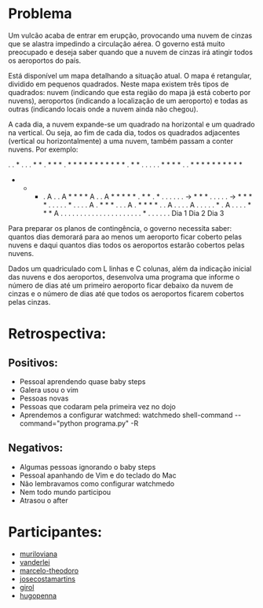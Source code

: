 Problema
========
Um vulcão acaba de entrar em erupção, provocando uma nuvem de cinzas que se alastra impedindo a circulação aérea. O governo está muito preocupado e deseja saber quando que a nuvem de cinzas irá atingir todos os aeroportos do país.

Está disponível um mapa detalhando a situação atual. O mapa é retangular, dividido em pequenos quadrados. Neste mapa existem três tipos de quadrados: nuvem (indicando que esta região do mapa já está coberto por nuvens), aeroportos (indicando a localização de um aeroporto) e todas as outras (indicando locais onde a nuvem ainda não chegou).

A cada dia, a nuvem expande-se um quadrado na horizontal e um quadrado na vertical. Ou seja, ao fim de cada dia, todos os quadrados adjacentes (vertical ou horizontalmente) a uma nuvem, também passam a conter nuvens. Por exemplo:

. . * . . . * *      . * * * . * * *     * * * * * * * *
. * * . . . . .      * * * * . . * *     * * * * * * * *
* * * . A . . A      * * * * A . . A     * * * * * . * *
. * . . . . . .  ->  * * * . . . . .  -> * * * * . . . .
. * . . . . A .      * * * . . . A .     * * * * . . A .
. . . A . . . .      . * . A . . . .     * * * A . . . .
. . . . . . . .      . . . . . . . .     . * . . . . . .
     Dia 1                Dia 2               Dia 3

Para preparar os planos de contingência, o governo necessita saber: quantos dias demorará para ao menos um aeroporto ficar coberto pelas nuvens e daqui quantos dias todos os aeroportos estarão cobertos pelas nuvens.

Dados um quadriculado com L linhas e C colunas, além da indicação inicial das nuvens e dos aeroportos, desenvolva uma programa que informe o número de dias até um primeiro aeroporto ficar debaixo da nuvem de cinzas e o número de dias até que todos os aeroportos ficarem cobertos pelas cinzas.

Retrospectiva:
==============

Positivos:
----------
* Pessoal aprendendo quase baby steps
* Galera usou o vim
* Pessoas novas
* Pessoas que codaram pela primeira vez no dojo
* Aprendemos a configurar watchmed: watchmedo shell-command --command="python programa.py" -R

Negativos:
----------
* Algumas pessoas ignorando o baby steps
* Pessoal apanhando de Vim e do teclado do Mac
* Não lembravamos como configurar watchmedo
* Nem todo mundo participou
* Atrasou o after

Participantes:
==============

* [muriloviana](https://github.com/muriloviana)
* [vanderlei](https://github.com/hdelei)
* [marcelo-theodoro](https://github.com/marcelo-theodoro)
* [josecostamartins](https://github.com/josecostamartins)
* [girol](https://github.com/girol)
* [hugopenna](https://github.com/hugopenna)
